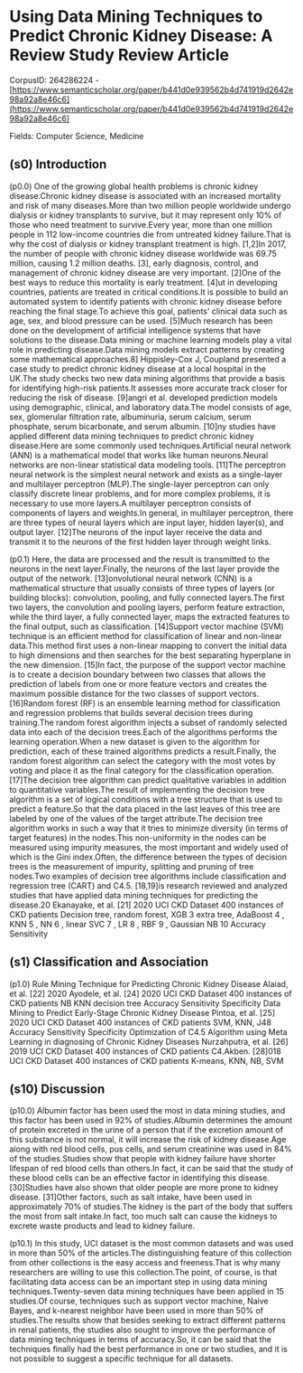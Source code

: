 # Using Data Mining Techniques to Predict Chronic Kidney Disease: A Review Study Review Article

CorpusID: 264286224 - [https://www.semanticscholar.org/paper/b441d0e939562b4d741919d2642e98a92a8e46c6](https://www.semanticscholar.org/paper/b441d0e939562b4d741919d2642e98a92a8e46c6)

Fields: Computer Science, Medicine

## (s0) Introduction
(p0.0) One of the growing global health problems is chronic kidney disease.Chronic kidney disease is associated with an increased mortality and risk of many diseases.More than two million people worldwide undergo dialysis or kidney transplants to survive, but it may represent only 10% of those who need treatment to survive.Every year, more than one million people in 112 low-income countries die from untreated kidney failure.That is why the cost of dialysis or kidney transplant treatment is high. [1,2]In 2017, the number of people with chronic kidney disease worldwide was 69.75 million, causing 1.2 million deaths. [3], early diagnosis, control, and management of chronic kidney disease are very important. [2]One of the best ways to reduce this mortality is early treatment. [4]ut in developing countries, patients are treated in critical conditions.It is possible to build an automated system to identify patients with chronic kidney disease before reaching the final stage.To achieve this goal, patients' clinical data such as age, sex, and blood pressure can be used. [5]Much research has been done on the development of artificial intelligence systems that have solutions to the disease.Data mining or machine learning models play a vital role in predicting disease.Data mining models extract patterns by creating some mathematical approaches.8] Hippisley-Cox J, Coupland presented a case study to predict chronic kidney disease at a local hospital in the UK.The study checks two new data mining algorithms that provide a basis for identifying high-risk patients.It assesses more accurate track closer for reducing the risk of disease. [9]angri et al. developed prediction models using demographic, clinical, and laboratory data.The model consists of age, sex, glomerular filtration rate, albuminuria, serum calcium, serum phosphate, serum bicarbonate, and serum albumin. [10]ny studies have applied different data mining techniques to predict chronic kidney disease.Here are some commonly used techniques.Artificial neural network (ANN) is a mathematical model that works like human neurons.Neural networks are non-linear statistical data modeling tools. [11]The perceptron neural network is the simplest neural network and exists as a single-layer and multilayer perceptron (MLP).The single-layer perceptron can only classify discrete linear problems, and for more complex problems, it is necessary to use more layers.A multilayer perceptron consists of components of layers and weights.In general, in multilayer perceptron, there are three types of neural layers which are input layer, hidden layer(s), and output layer. [12]The neurons of the input layer receive the data and transmit it to the neurons of the first hidden layer through weight links.

(p0.1) Here, the data are processed and the result is transmitted to the neurons in the next layer.Finally, the neurons of the last layer provide the output of the network. [13]onvolutional neural network (CNN) is a mathematical structure that usually consists of three types of layers (or building blocks): convolution, pooling, and fully connected layers.The first two layers, the convolution and pooling layers, perform feature extraction, while the third layer, a fully connected layer, maps the extracted features to the final output, such as classification. [14]Support vector machine (SVM) technique is an efficient method for classification of linear and non-linear data.This method first uses a non-linear mapping to convert the initial data to high dimensions and then searches for the best separating hyperplane in the new dimension. [15]In fact, the purpose of the support vector machine is to create a decision boundary between two classes that allows the prediction of labels from one or more feature vectors and creates the maximum possible distance for the two classes of support vectors. [16]Random forest (RF) is an ensemble learning method for classification and regression problems that builds several decision trees during training.The random forest algorithm injects a subset of randomly selected data into each of the decision trees.Each of the algorithms performs the learning operation.When a new dataset is given to the algorithm for prediction, each of these trained algorithms predicts a result.Finally, the random forest algorithm can select the category with the most votes by voting and place it as the final category for the classification operation. [17]The decision tree algorithm can predict qualitative variables in addition to quantitative variables.The result of implementing the decision tree algorithm is a set of logical conditions with a tree structure that is used to predict a feature.So that the data placed in the last leaves of this tree are labeled by one of the values of the target attribute.The decision tree algorithm works in such a way that it tries to minimize diversity (in terms of target features) in the nodes.This non-uniformity in the nodes can be measured using impurity measures, the most important and widely used of which is the Gini index.Often, the difference between the types of decision trees is the measurement of impurity, splitting and pruning of tree nodes.Two examples of decision tree algorithms include classification and regression tree (CART) and C4.5. [18,19]is research reviewed and analyzed studies that have applied data mining techniques for predicting the disease.20 Ekanayake, et al. [21] 2020 UCI CKD Dataset 400 instances of CKD patients Decision tree, random forest, XGB 3 extra tree, AdaBoost 4 , KNN 5 , NN 6 , linear SVC 7 , LR 8 , RBF 9 , Gaussian NB 10 Accuracy Sensitivity
## (s1) Classification and Association
(p1.0) Rule Mining Technique for Predicting Chronic Kidney Disease Alaiad, et al. [22] 2020 Ayodele, et al. [24] 2020 UCI CKD Dataset 400 instances of CKD patients NB KNN decision tree Accuracy Sensitivity Specificity Data Mining to Predict Early-Stage Chronic Kidney Disease Pintoa, et al. [25] 2020 UCI CKD Dataset 400 instances of CKD patients SVM, KNN, J48 Accuracy Sensitivity Specificity Optimization of C4.5 Algorithm using Meta Learning in diagnosing of Chronic Kidney Diseases Nurzahputra, et al. [26] 2019 UCI CKD Dataset 400 instances of CKD patients C4.Akben. [28]018 UCI CKD Dataset 400 instances of CKD patients K-means, KNN, NB, SVM
## (s10) Discussion
(p10.0) Albumin factor has been used the most in data mining studies, and this factor has been used in 92% of studies.Albumin determines the amount of protein excreted in the urine of a person that if the excretion amount of this substance is not normal, it will increase the risk of kidney disease.Age along with red blood cells, pus cells, and serum creatinine was used in 84% of the studies.Studies show that people with kidney failure have shorter lifespan of red blood cells than others.In fact, it can be said that the study of these blood cells can be an effective factor in identifying this disease. [30]Studies have also shown that older people are more prone to kidney disease. [31]Other factors, such as salt intake, have been used in approximately 70% of studies.The kidney is the part of the body that suffers the most from salt intake.In fact, too much salt can cause the kidneys to excrete waste products and lead to kidney failure.

(p10.1) In this study, UCI dataset is the most common datasets and was used in more than 50% of the articles.The distinguishing feature of this collection from other collections is the easy access and freeness.That is why many researchers are willing to use this collection.The point, of course, is that facilitating data access can be an important step in using data mining techniques.Twenty-seven data mining techniques have been applied in 15 studies.Of course, techniques such as support vector machine, Naive Bayes, and k-nearest neighbor have been used in more than 50% of studies.The results show that besides seeking to extract different patterns in renal patients, the studies also sought to improve the performance of data mining techniques in terms of accuracy.So, it can be said that the techniques finally had the best performance in one or two studies, and it is not possible to suggest a specific technique for all datasets.
